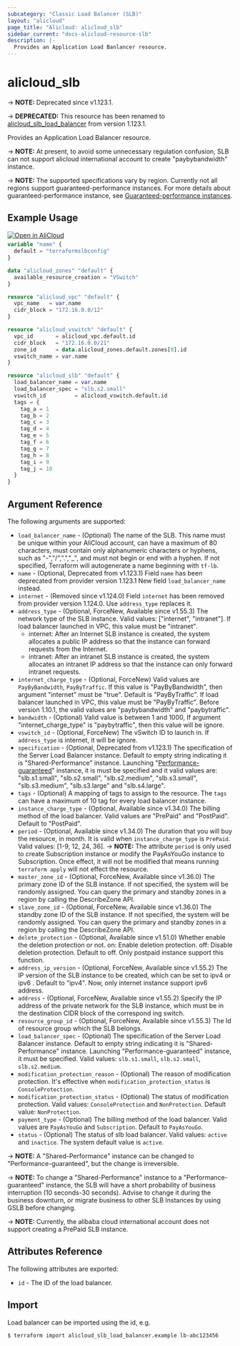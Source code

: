 ```yaml
---
subcategory: "Classic Load Balancer (SLB)"
layout: "alicloud"
page_title: "Alicloud: alicloud_slb"
sidebar_current: "docs-alicloud-resource-slb"
description: |-
  Provides an Application Load Banlancer resource.
---
```


# alicloud_slb

-> **NOTE:** Deprecated since v1.123.1.

-> **DEPRECATED:** This resource has been renamed to [alicloud_slb_load_balancer](https://www.terraform.io/docs/providers/alicloud/r/slb_load_balancer) from version 1.123.1.

Provides an Application Load Balancer resource.

-> **NOTE:** At present, to avoid some unnecessary regulation confusion, SLB can not support alicloud international account to create "paybybandwidth" instance.

-> **NOTE:** The supported specifications vary by region. Currently not all regions support guaranteed-performance instances.
For more details about guaranteed-performance instance, see [Guaranteed-performance instances](https://www.alibabacloud.com/help/en/slb/classic-load-balancer/developer-reference/api-createloadbalancer-2#t4182.html).

## Example Usage

<div style="display: block;margin-bottom: 40px;"><div class="oics-button" style="float: right;position: absolute;margin-bottom: 10px;">
  <a href="https://api.aliyun.com/api-tools/terraform?resource=alicloud_slb&exampleId=5125309c-01da-0560-11f8-d5fbcb61ee5b79b1eb1f&activeTab=example&spm=docs.r.slb.0.5125309c01&intl_lang=EN_US" target="_blank">
    <img alt="Open in AliCloud" src="https://img.alicdn.com/imgextra/i1/O1CN01hjjqXv1uYUlY56FyX_!!6000000006049-55-tps-254-36.svg" style="max-height: 44px; max-width: 100%;">
  </a>
</div></div>

```terraform
variable "name" {
  default = "terraformslbconfig"
}

data "alicloud_zones" "default" {
  available_resource_creation = "VSwitch"
}

resource "alicloud_vpc" "default" {
  vpc_name   = var.name
  cidr_block = "172.16.0.0/12"
}

resource "alicloud_vswitch" "default" {
  vpc_id       = alicloud_vpc.default.id
  cidr_block   = "172.16.0.0/21"
  zone_id      = data.alicloud_zones.default.zones[0].id
  vswitch_name = var.name
}

resource "alicloud_slb" "default" {
  load_balancer_name = var.name
  load_balancer_spec = "slb.s2.small"
  vswitch_id         = alicloud_vswitch.default.id
  tags = {
    tag_a = 1
    tag_b = 2
    tag_c = 3
    tag_d = 4
    tag_e = 5
    tag_f = 6
    tag_g = 7
    tag_h = 8
    tag_i = 9
    tag_j = 10
  }
}
```

## Argument Reference

The following arguments are supported:

* `load_balancer_name` - (Optional) The name of the SLB. This name must be unique within your AliCloud account, can have a maximum of 80 characters,
must contain only alphanumeric characters or hyphens, such as "-","/",".","_", and must not begin or end with a hyphen. If not specified,
Terraform will autogenerate a name beginning with `tf-lb`.
* `name` - (Optional, Deprecated from v1.123.1) Field `name` has been deprecated from provider version 1.123.1 New field `load_balancer_name` instead.
* `internet` - (Removed since v1.124.0) Field `internet` has been removed from provider version 1.124.0. Use `address_type` replaces it.
* `address_type` - (Optional, ForceNew, Available since v1.55.3) The network type of the SLB instance. Valid values: ["internet", "intranet"]. If load balancer launched in VPC, this value must be "intranet".
    - internet: After an Internet SLB instance is created, the system allocates a public IP address so that the instance can forward requests from the Internet.
    - intranet: After an intranet SLB instance is created, the system allocates an intranet IP address so that the instance can only forward intranet requests.
* `internet_charge_type` - (Optional, ForceNew) Valid
  values are `PayByBandwidth`, `PayByTraffic`. If this value is "PayByBandwidth", then argument "internet" must be "true". Default is "PayByTraffic". If load balancer launched in VPC, this value must be "PayByTraffic".
  Before version 1.10.1, the valid values are "paybybandwidth" and "paybytraffic".
* `bandwidth` - (Optional) Valid
  value is between 1 and 1000, If argument "internet_charge_type" is "paybytraffic", then this value will be ignore.
* `vswitch_id` - (Optional, ForceNew) The vSwitch ID to launch in. If `address_type` is internet, it will be ignore.
* `specification` - (Optional, Deprecated from v1.123.1) The specification of the Server Load Balancer instance. Default to empty string indicating it is "Shared-Performance" instance.
 Launching "[Performance-guaranteed](https://www.alibabacloud.com/help/en/slb/product-overview/announcements-and-updates)" instance, it is must be specified and it valid values are: "slb.s1.small", "slb.s2.small", "slb.s2.medium",
 "slb.s3.small", "slb.s3.medium", "slb.s3.large" and "slb.s4.large".
* `tags` - (Optional) A mapping of tags to assign to the resource. The `tags` can have a maximum of 10 tag for every load balancer instance.
* `instance_charge_type` - (Optional, Available since v1.34.0) The billing method of the load balancer. Valid values are "PrePaid" and "PostPaid". Default to "PostPaid".
* `period` - (Optional, Available since v1.34.0) The duration that you will buy the resource, in month. It is valid when `instance_charge_type` is `PrePaid`. Valid values: [1-9, 12, 24, 36].
-> **NOTE:** The attribute `period` is only used to create Subscription instance or modify the PayAsYouGo instance to Subscription. Once effect, it will not be modified that means running `terraform apply` will not effect the resource.
* `master_zone_id` - (Optional, ForceNew, Available since v1.36.0) The primary zone ID of the SLB instance. If not specified, the system will be randomly assigned. You can query the primary and standby zones in a region by calling the DescribeZone API.
* `slave_zone_id` - (Optional, ForceNew, Available since v1.36.0) The standby zone ID of the SLB instance. If not specified, the system will be randomly assigned. You can query the primary and standby zones in a region by calling the DescribeZone API.
* `delete_protection` - (Optional, Available since v1.51.0) Whether enable the deletion protection or not. on: Enable deletion protection. off: Disable deletion protection. Default to off. Only postpaid instance support this function.   
* `address_ip_version` - (Optional, ForceNew, Available since v1.55.2) The IP version of the SLB instance to be created, which can be set to ipv4 or ipv6 . Default to "ipv4". Now, only internet instance support ipv6 address.
* `address` - (Optional, ForceNew, Available since v1.55.2) Specify the IP address of the private network for the SLB instance, which must be in the destination CIDR block of the correspond ing switch.
* `resource_group_id` - (Optional, ForceNew, Available since v1.55.3) The Id of resource group which the SLB belongs.
* `load_balancer_spec` - (Optional) The specification of the Server Load Balancer instance. Default to empty string indicating it is "Shared-Performance" instance. Launching "Performance-guaranteed" instance, it must be specified. Valid values: `slb.s1.small`, `slb.s2.small`, `slb.s2.medium`.
* `modification_protection_reason` - (Optional) The reason of modification protection. It's effective when `modification_protection_status` is `ConsoleProtection`.
* `modification_protection_status` - (Optional) The status of modification protection. Valid values: `ConsoleProtection` and `NonProtection`. Default value: `NonProtection`.
* `payment_type` - (Optional) The billing method of the load balancer. Valid values are `PayAsYouGo` and `Subscription`. Default to `PayAsYouGo`.
* `status` - (Optional) The status of slb load balancer. Valid values: `active` and `inactice`. The system default value is `active`.

-> **NOTE:** A "Shared-Performance" instance can be changed to "Performance-guaranteed", but the change is irreversible.

-> **NOTE:** To change a "Shared-Performance" instance to a "Performance-guaranteed" instance, the SLB will have a short probability of business interruption (10 seconds-30 seconds). Advise to change it during the business downturn, or migrate business to other SLB Instances by using GSLB before changing.

-> **NOTE:** Currently, the alibaba cloud international account does not support creating a PrePaid SLB instance.

## Attributes Reference

The following attributes are exported:

* `id` - The ID of the load balancer.

## Import

Load balancer can be imported using the id, e.g.

```shell
$ terraform import alicloud_slb_load_balancer.example lb-abc123456
```
